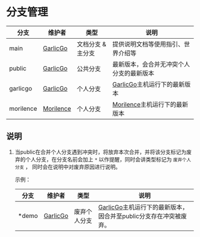 # 分支管理

|  分支   | 维护者  | 类型 | 说明 |
|  ----  | ----  | ---- | ---- |
| main  | [GarlicGo](https://github.com/GarlicGo) | 文档分支 & 主分支 | 提供说明文档等使用指引、世界介绍等
| public  | [GarlicGo](https://github.com/GarlicGo) | 公共分支 | 最新版本，会合并无冲突个人分支的最新版本
|  garlicgo | [GarlicGo](https://github.com/GarlicGo) | 个人分支 | [GarlicGo](https://github.com/GarlicGo)主机运行下的最新版本
|  morilence | [Morilence](https://github.com/Morilence) | 个人分支 | [Morilence](https://github.com/Morilence)主机运行下的最新版本

## 说明
1. 当public在合并个人分支遇到冲突时，将放弃本次合并，并将该分支标记为废弃的个人分支，在分支名前会加上 `*` 以作提醒，同时会讲类型标记为 `废弃个人分支` ， 同时会在说明中对废弃原因进行说明。

    示例：

    |  分支   | 维护者  | 类型 | 说明 |
    |  ----  | ----  | ---- | ---- |
    |  *demo | [GarlicGo](https://github.com/GarlicGo) | 废弃个人分支 | [GarlicGo](https://github.com/GarlicGo)主机运行下的最新版本，因合并至public分支存在冲突被废弃。